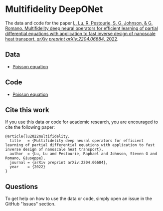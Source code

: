 # Multifidelity DeepONet

The data and code for the paper [L. Lu, R. Pestourie, S. G. Johnson, & G. Romano. Multifidelity deep neural operators for efficient learning of partial differential equations with application to fast inverse design of nanoscale heat transport. *arXiv preprint arXiv:2204.06684*, 2022](https://arxiv.org/abs/2204.06684).

## Data

- [Poisson equation](data/poisson)

## Code

- [Poisson equation](src/poisson/deeponet_poisson.py)

## Cite this work

If you use this data or code for academic research, you are encouraged to cite the following paper:

```
@article{lu2022multifidelity,
  title   = {Multifidelity deep neural operators for efficient learning of partial differential equations with application to fast inverse design of nanoscale heat transport},
  author  = {Lu, Lu and Pestourie, Raphael and Johnson, Steven G and Romano, Giuseppe},
  journal = {arXiv preprint arXiv:2204.06684},
  year    = {2022}
}
```

## Questions

To get help on how to use the data or code, simply open an issue in the GitHub "Issues" section.
